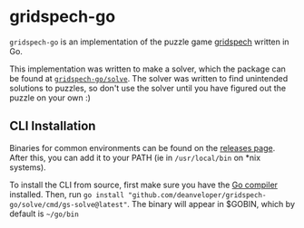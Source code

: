 # gridspech-go

`gridspech-go` is an implementation of the puzzle game [gridspech](https://krackocloud.itch.io/gridspech) written in Go.

This implementation was written to make a solver, which the package can be found at [`gridspech-go/solve`](solve). The solver was written to find unintended solutions to puzzles, so don't use the solver until you have figured out the puzzle on your own :)

## CLI Installation

Binaries for common environments can be found on the [releases page](https://github.com/deanveloper/gridspech-go/releases). After this, you can add it to your PATH (ie in `/usr/local/bin` on \*nix systems).

To install the CLI from source, first make sure you have the [Go compiler](https://golang.org/dl/) installed. Then, run `go install "github.com/deanveloper/gridspech-go/solve/cmd/gs-solve@latest"`. The binary will appear in $GOBIN, which by default is `~/go/bin`
